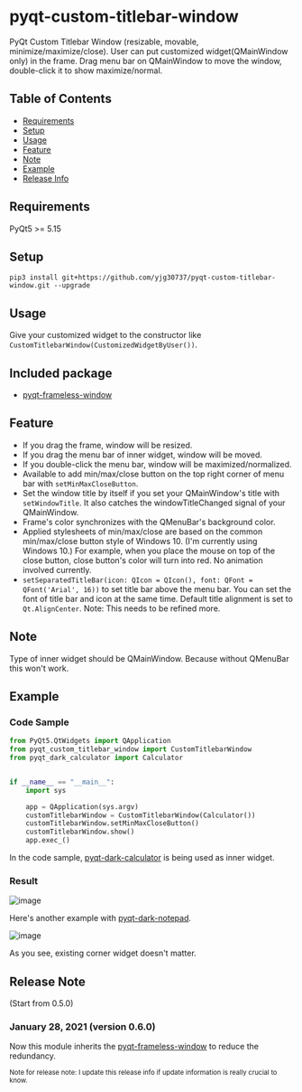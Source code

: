 # pyqt-custom-titlebar-window
PyQt Custom Titlebar Window (resizable, movable, minimize/maximize/close). User can put customized widget(QMainWindow only) in the frame. Drag menu bar on QMainWindow to move the window, double-click it to show maximize/normal.

## Table of Contents
* [Requirements](#requirements)
* [Setup](#setup)
* [Usage](#usage)
* [Feature](#feature)
* [Note](#note)
* [Example](#example)
* [Release Info](#release-info)

## Requirements
PyQt5 >= 5.15

## Setup
```pip3 install git+https://github.com/yjg30737/pyqt-custom-titlebar-window.git --upgrade```

## Usage
Give your customized widget to the constructor like ```CustomTitlebarWindow(CustomizedWidgetByUser())```.

## Included package
* <a href="https://github.com/yjg30737/pyqt-frameless-window.git">pyqt-frameless-window</a>

## Feature
* If you drag the frame, window will be resized.
* If you drag the menu bar of inner widget, window will be moved.
* If you double-click the menu bar, window will be maximized/normalized.
* Available to add min/max/close button on the top right corner of menu bar with ```setMinMaxCloseButton```.
* Set the window title by itself if you set your QMainWindow's title with ```setWindowTitle```. It also catches the windowTitleChanged signal of your QMainWindow.
* Frame's color synchronizes with the QMenuBar's background color.
* Applied stylesheets of min/max/close are based on the common min/max/close button style of Windows 10. (I'm currently using Windows 10.) For example, when you place the mouse on top of the close button, close button's color will turn into red. No animation involved currently.
* ```setSeparatedTitleBar(icon: QIcon = QIcon(), font: QFont = QFont('Arial', 16))``` to set title bar above the menu bar. You can set the font of title bar and icon at the same time. Default title alignment is set to ```Qt.AlignCenter```. Note: This needs to be refined more.

## Note
Type of inner widget should be QMainWindow. Because without QMenuBar this won't work.

## Example
### Code Sample

```python
from PyQt5.QtWidgets import QApplication
from pyqt_custom_titlebar_window import CustomTitlebarWindow
from pyqt_dark_calculator import Calculator


if __name__ == "__main__":
    import sys

    app = QApplication(sys.argv)
    customTitlebarWindow = CustomTitlebarWindow(Calculator())
    customTitlebarWindow.setMinMaxCloseButton()
    customTitlebarWindow.show()
    app.exec_()
```

In the code sample, <a href="https://github.com/yjg30737/pyqt-dark-calculator.git">pyqt-dark-calculator</a> is being used as inner widget.  

### Result

![image](https://user-images.githubusercontent.com/55078043/151106910-0bce8fa2-0cad-425c-8dda-18196536c3ac.png)

Here's another example with <a href="https://github.com/yjg30737/pyqt-dark-notepad.git">pyqt-dark-notepad</a>.

![image](https://user-images.githubusercontent.com/55078043/151106977-76a169cc-bcaf-4a46-8771-9216ee583b9f.png)

As you see, existing corner widget doesn't matter.

## Release Note
(Start from 0.5.0)

### January 28, 2021 (version 0.6.0)

Now this module inherits the <a href="https://github.com/yjg30737/pyqt-frameless-window.git">pyqt-frameless-window</a> to reduce the redundancy.

<small>Note for release note: I update this release info if update information is really crucial to know.</small>
